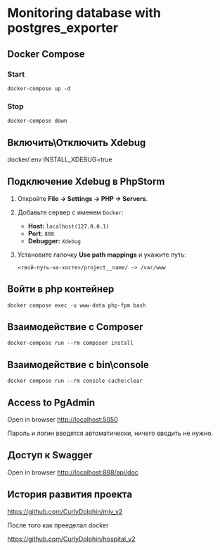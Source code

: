 # Monitoring database with postgres_exporter

## Docker Compose
### Start
```shell
docker-compose up -d
```

### Stop
```shell
docker-compose down
```

## Включить\Отключить Xdebug
docker/.env
INSTALL_XDEBUG=true

## Подключение Xdebug в PhpStorm

1. Откройте **File -> Settings -> PHP -> Servers**.
2. Добавьте сервер с именем `Docker`:
    - **Host:** `localhost(127.0.0.1)`
    - **Port:** `888`
    - **Debugger:** `Xdebug`
3. Установите галочку **Use path mappings** и укажите путь:

   ```
   <твой-путь-на-хосте>/project__name/ -> /var/www
   ```
## Войти в php контейнер
```shell
docker compose exec -u www-data php-fpm bash
```
## Взаимодействие с Composer
```shell
docker-compose run --rm composer install
```

## Взаимодействие с bin\console
```shell
docker compose run --rm console cache:clear
```

## Access to PgAdmin
Open in browser [http://localhost:5050](http://localhost:5050)

Пароль и логин вводятся автоматически, ничего вводить не нужно.

## Доступ к Swagger
Open in browser [http://localhost:888/api/doc](http://localhost:888/api/doc)

## История развития проекта 

https://github.com/CurlyDolphin/miv_v2

После того как прееделал docker 

https://github.com/CurlyDolphin/hospital_v2